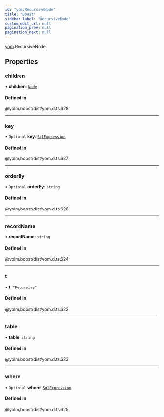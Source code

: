 ```yaml
---
id: "yom.RecursiveNode"
title: "Boost"
sidebar_label: "RecursiveNode"
custom_edit_url: null
pagination_prev: null
pagination_next: null
---
```


[yom](../namespaces/yom.md).RecursiveNode

## Properties

### children

• **children**: [`Node`](../namespaces/yom.md#node)

#### Defined in

@yolm/boost/dist/yom.d.ts:628

___

### key

• `Optional` **key**: [`SqlExpression`](../namespaces/yom.md#sqlexpression)

#### Defined in

@yolm/boost/dist/yom.d.ts:627

___

### orderBy

• `Optional` **orderBy**: `string`

#### Defined in

@yolm/boost/dist/yom.d.ts:626

___

### recordName

• **recordName**: `string`

#### Defined in

@yolm/boost/dist/yom.d.ts:624

___

### t

• **t**: ``"Recursive"``

#### Defined in

@yolm/boost/dist/yom.d.ts:622

___

### table

• **table**: `string`

#### Defined in

@yolm/boost/dist/yom.d.ts:623

___

### where

• `Optional` **where**: [`SqlExpression`](../namespaces/yom.md#sqlexpression)

#### Defined in

@yolm/boost/dist/yom.d.ts:625
